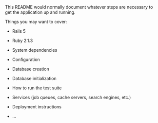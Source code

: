 

This README would normally document whatever steps are necessary to get the
application up and running.

Things you may want to cover:

* Rails 5
* Ruby 2.1.3

* System dependencies

* Configuration

* Database creation

* Database initialization

* How to run the test suite

* Services (job queues, cache servers, search engines, etc.)

* Deployment instructions

* ...
